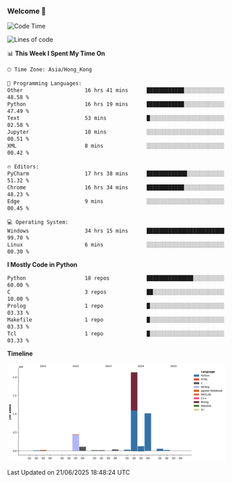 ### Welcome 👋

<!--START_SECTION:waka-->
![Code Time](http://img.shields.io/badge/Code%20Time-2%2C217%20hrs%2058%20mins-blue)

![Lines of code](https://img.shields.io/badge/From%20Hello%20World%20I%27ve%20Written-4.0%20million%20lines%20of%20code-blue)

📊 **This Week I Spent My Time On** 

```text
🕑︎ Time Zone: Asia/Hong_Kong

💬 Programming Languages: 
Other                    16 hrs 41 mins      ████████████░░░░░░░░░░░░░   48.58 % 
Python                   16 hrs 19 mins      ████████████░░░░░░░░░░░░░   47.49 % 
Text                     53 mins             █░░░░░░░░░░░░░░░░░░░░░░░░   02.58 % 
Jupyter                  10 mins             ░░░░░░░░░░░░░░░░░░░░░░░░░   00.51 % 
XML                      8 mins              ░░░░░░░░░░░░░░░░░░░░░░░░░   00.42 % 

🔥 Editors: 
PyCharm                  17 hrs 38 mins      █████████████░░░░░░░░░░░░   51.32 % 
Chrome                   16 hrs 34 mins      ████████████░░░░░░░░░░░░░   48.23 % 
Edge                     9 mins              ░░░░░░░░░░░░░░░░░░░░░░░░░   00.45 % 

💻 Operating System: 
Windows                  34 hrs 15 mins      █████████████████████████   99.70 % 
Linux                    6 mins              ░░░░░░░░░░░░░░░░░░░░░░░░░   00.30 % 
```

**I Mostly Code in Python** 

```text
Python                   18 repos            ███████████████░░░░░░░░░░   60.00 % 
C                        3 repos             ██░░░░░░░░░░░░░░░░░░░░░░░   10.00 % 
Prolog                   1 repo              █░░░░░░░░░░░░░░░░░░░░░░░░   03.33 % 
Makefile                 1 repo              █░░░░░░░░░░░░░░░░░░░░░░░░   03.33 % 
Tcl                      1 repo              █░░░░░░░░░░░░░░░░░░░░░░░░   03.33 % 
```



**Timeline**

![Lines of Code chart](https://raw.githubusercontent.com/xhj2501/xhj2501/main/assets/bar_graph.png)


 Last Updated on 21/06/2025 18:48:24 UTC
<!--END_SECTION:waka-->

